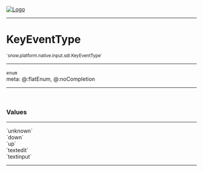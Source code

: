 
[![Logo](../../../../../../images/logo.png)](../../../../../../api/index.html)

---



<h1>KeyEventType</h1>
<small>`snow.platform.native.input.sdl.KeyEventType`</small>



---

`enum`
<span class="meta">
<br/>meta: @:flatEnum, @:noCompletion
</span>


---

&nbsp;
&nbsp;

<h3>Values</h3> <hr/><span class="member signature apipage">`unknown`<br/> </span>
        <span class="small_desc_flat"></span><span class="member signature apipage">`down`<br/> </span>
        <span class="small_desc_flat"></span><span class="member signature apipage">`up`<br/> </span>
        <span class="small_desc_flat"></span><span class="member signature apipage">`textedit`<br/> </span>
        <span class="small_desc_flat"></span><span class="member signature apipage">`textinput`<br/> </span>
        <span class="small_desc_flat"></span>







---

&nbsp;
&nbsp;
&nbsp;
&nbsp;
